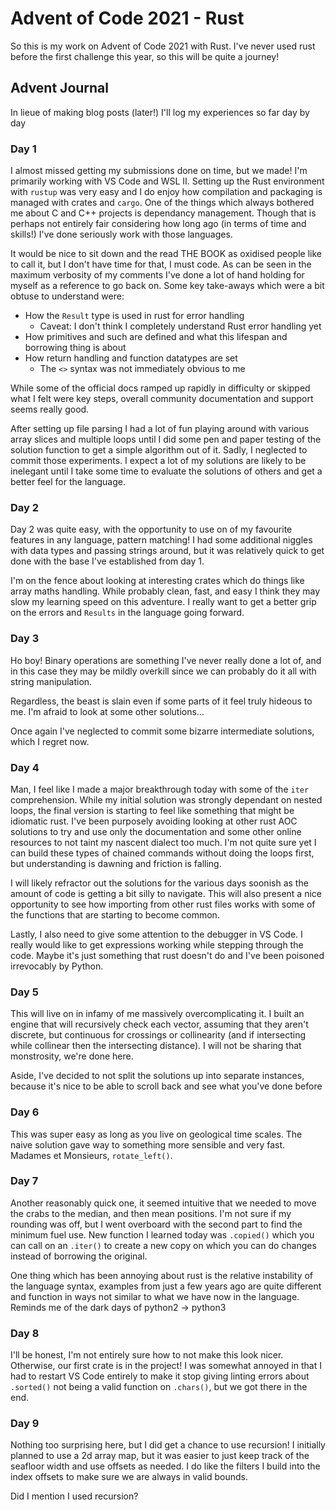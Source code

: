 # Advent of Code 2021 - Rust
So this is my work on Advent of Code 2021 with Rust. I've never used rust before the first challenge this year, so this will be quite a journey!

## Advent Journal
In lieue of making blog posts (later!) I'll log my experiences so far day by day

### Day 1
I almost missed getting my submissions done on time, but we made! I'm primarily working with VS Code and WSL II. Setting up the Rust environment with `rustup` was very easy and I do enjoy how compilation and packaging is managed with crates and `cargo`. One of the things which always bothered me about C and C++ projects is dependancy management. Though that is perhaps not entirely fair considering how long ago (in terms of time and skills!) I've done seriously work with those languages.

It would be nice to sit down and the read THE BOOK as oxidised people like to call it, but I don't have time for that, I must code. As can be seen in the maximum verbosity of my comments I've done a lot of hand holding for myself as a reference to go back on. Some key take-aways which were a bit obtuse to understand were:
- How the `Result` type is used in rust for error handling
  - Caveat: I don't think I completely understand Rust error handling yet
- How primitives and such are defined and what this lifespan and borrowing thing is about
- How return handling and function datatypes are set
  - The `<>` syntax was not immediately obvious to me

While some of the official docs ramped up rapidly in difficulty or skipped what I felt were key steps, overall community documentation and support seems really good.

After setting up file parsing I had a lot of fun playing around with various array slices and multiple loops until I did some pen and paper testing of the solution function to get a simple algorithm out of it. Sadly, I neglected to commit those experiments. I expect a lot of my solutions are likely to be inelegant until I take some time to evaluate the solutions of others and get a better feel for the language.

### Day 2
Day 2 was quite easy, with the opportunity to use on of my favourite features in any language, pattern matching! I had some additional niggles with data types and passing strings around, but it was relatively quick to get done with the base I've established from day 1.

I'm on the fence about looking at interesting crates which do things like array maths handling. While probably clean, fast, and easy I think they may slow my learning speed on this adventure. I really want to get a better grip on the errors and `Results` in the language going forward.

### Day 3
Ho boy! Binary operations are something I've never really done a lot of, and in this case they may be mildly overkill since we can probably do it all with string manipulation.

Regardless, the beast is slain even if some parts of it feel truly hideous to me. I'm afraid to look at some other solutions...

Once again I've neglected to commit some bizarre intermediate solutions, which I regret now.

### Day 4
Man, I feel like I made a major breakthrough today with some of the `iter` comprehension. While my initial solution was strongly dependant on nested loops, the final version is starting to feel like something that might be idiomatic rust. I've been purposely avoiding looking at other rust AOC solutions to try and use only the documentation and some other online resources to not taint my nascent dialect too much. I'm not quite sure yet I can build these types of chained commands without doing the loops first, but understanding is dawning and friction is falling.

I will likely refractor out the solutions for the various days soonish as the amount of code is getting a bit silly to navigate. This will also present a nice opportunity to see how importing from other rust files works with some of the functions that are starting to become common.

Lastly, I also need to give some attention to the debugger in VS Code. I really would like to get expressions working while stepping through the code. Maybe it's just something that rust doesn't do and I've been poisoned irrevocably by Python.

### Day 5
This will live on in infamy of me massively overcomplicating it. I built an engine that will recursively check each vector, assuming that they aren't discrete, but continuous for crossings or collinearity (and if intersecting while collinear then the intersecting distance). I will not be sharing that monstrosity, we're done here.

Aside, I've decided to not split the solutions up into separate instances, because it's nice to be able to scroll back and see what you've done before

### Day 6
This was super easy as long as you live on geological time scales. The naive solution gave way to something more sensible and very fast. Madames et Monsieurs, `rotate_left()`.

### Day 7
Another reasonably quick one, it seemed intuitive that we needed to move the crabs to the median, and then mean positions. I'm not sure if my rounding was off, but I went overboard with the second part to find the minimum fuel use. New function I learned today was `.copied()` which you can call on an `.iter()` to create a new copy on which you can do changes instead of borrowing the original.

One thing which has been annoying about rust is the relative instability of the language syntax, examples from just a few years ago are quite different and function in ways not similar to what we have now in the language. Reminds me of the dark days of python2 -> python3

### Day 8
I'll be honest, I'm not entirely sure how to not make this look nicer. Otherwise, our first crate is in the project! I was somewhat annoyed in that I had to restart VS Code entirely to make it stop giving linting errors about `.sorted()` not being a valid function on `.chars()`, but we got there in the end.

### Day 9
Nothing too surprising here, but I did get a chance to use recursion! I initially planned to use a 2d array map, but it was easier to just keep track of the seafloor width and use offsets as needed. I do like the filters I build into the index offsets to make sure we are always in valid bounds.

Did I mention I used recursion?
